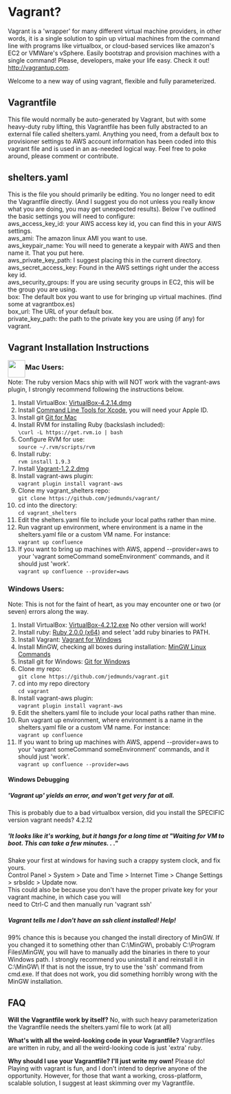 Vagrant?
=======

Vagrant is a 'wrapper' for many different virtual machine providers, in other words, it is a single solution to spin up virtual machines from the command line with programs like virtualbox, or cloud-based services like amazon's EC2 or VMWare's vSphere. Easily bootstrap and provision machines with a single command! Please, developers, make your life easy. Check it out! http://vagrantup.com. 

Welcome to a new way of using vagrant, flexible and fully parameterized.

<h2>Vagrantfile</h2>
This file would normally be auto-generated by Vagrant, but with some heavy-duty ruby lifting, this Vagrantfile has been fully abstracted to an external file called shelters.yaml. Anything you need, from a default box to provisioner settings to AWS account information has been coded into this vagrant file and is used in an as-needed logical way. Feel free to poke around, please comment or contribute.

<h2>shelters.yaml</h2>
This is the file you should primarily be editing. You no longer need to edit the Vagrantfile directly. (And I suggest you do not unless you really know what you are doing, you may get unexpected results). Below I've outlined the basic settings you will need to configure:
<br/>aws_access_key_id: your AWS access key id, you can find this in your AWS settings.<br/>
aws_ami: The amazon linux AMI you want to use.<br/>
aws_keypair_name: You will need to generate a keypair with AWS and then name it. That you put here.<br/>
aws_private_key_path: I suggest placing this in the current directory.<br/>
aws_secret_access_key: Found in the AWS settings right under the access key id.<br/>
aws_security_groups: If you are using security groups in EC2, this will be the group you are using.<br/>
box: The default box you want to use for bringing up virtual machines. (find some at vagrantbox.es)<br/>
box_url: The URL of your default box.<br/>
private_key_path: the path to the private key you are using (if any) for vagrant.<br/>

<h2>Vagrant Installation Instructions</h2>
<img src="http://www.namedevelopment.com/images/branding-calendar/Apple_LogoApril.png" width=40px height=40px style="float:left; padding: 0px;" /> 
<h3>Mac Users:</h3>
Note: The ruby version Macs ship with will NOT work with the vagrant-aws plugin, I strongly recommend following the 
instructions below.<br/>
<ol>
<li>Install VirtualBox: <a href="http://download.virtualbox.org/virtualbox/4.2.14/VirtualBox-4.2.14-86644-OSX.dmg">VirtualBox-4.2.14.dmg</a><br/></li>
<li>Install <a href="http://developer.apple.com/downloads">Command Line Tools for Xcode</a>, you will need your Apple ID.<br/></li>
<li>Install git <a href="http://git-scm.com/download/mac">Git for Mac</a><br/></li>
<li>Install RVM for installing Ruby (backslash included):<br/>
<code>\curl -L https://get.rvm.io | bash</code><br/></li>
<li>Configure RVM for use:<br/>
<code>source ~/.rvm/scripts/rvm</code><br/></li>
<li>Install ruby:<br/>
<code>rvm install 1.9.3</code><br/></li>
<li>Install <a href="http://files.vagrantup.com/packages/7e400d00a3c5a0fdf2809c8b5001a035415a607b/Vagrant-1.2.2.dmg">Vagrant-1.2.2.dmg</a><br/></li>
<li>Install vagrant-aws plugin:<br/>
<code>vagrant plugin install vagrant-aws</code><br/></li>
<li>Clone my vagrant_shelters repo:<br/>
<code>git clone https://github.com/jedmunds/vagrant/</code></li>
<li>cd into the directory:<br/>
<code>cd vagrant_shelters</code><br/></li>
<li>Edit the shelters.yaml file to include your local paths rather than mine.<br/></li>
<li>Run vagrant up environment, where environment is a name in the shelters.yaml file or a custom VM name. For instance:<br/>
<code>vagrant up confluence</code><br/></li>
<li>If you want to bring up machines with AWS, append --provider=aws to your 'vagrant someCommand someEnvironment' commands, and it should just 'work'.<br/>
<code>vagrant up confluence --provider=aws</code><br/></li>
</ol>

<h3>Windows Users:</h3>
Note: This is not for the faint of heart, as you may encounter one or two (or seven) errors along the way. <br/>
<ol>
<li>Install VirtualBox: <a href="http://download.virtualbox.org/virtualbox/4.2.12/VirtualBox-4.2.12-84980-Win.exe">VirtualBox-4.2.12.exe</a> No other version will work!<br/></li>
<li>Install ruby: <a href="http://rubyforge.org/frs/download.php/76956/rubyinstaller-2.0.0-p195-x64.exe">Ruby 2.0.0 (x64)</a> and select 'add ruby binaries to PATH.</li>
<li>Install Vagrant: <a href="http://files.vagrantup.com/packages/7e400d00a3c5a0fdf2809c8b5001a035415a607b/Vagrant_1.2.2.msi">Vagrant for Windows</a><br/></li>
<li>Install MinGW, checking all boxes during installation: <a href="http://sourceforge.net/projects/mingw/files/Installer/mingw-get-inst/mingw-get-inst-20120426/mingw-get-inst-20120426.exe/download">MinGW Linux Commands</a></li>
<li>Install git for Windows: <a href="https://code.google.com/p/msysgit/downloads/detail?name=Git-1.8.3-preview20130601.exe&can=1&q=full+installer+official+git">Git for Windows</a></li>
<li>Clone my repo:<br/>
<code>git clone https://github.com/jedmunds/vagrant.git</code></li>
<li>cd into my repo directory<br/>
<code>cd vagrant</code></li>
<li>Install vagrant-aws plugin:<br/>
<code>vagrant plugin install vagrant-aws</code></li>
<li>Edit the shelters.yaml file to include your local paths rather than mine.<br/></li>
<li>Run vagrant up environment, where environment is a name in the shelters.yaml file or a custom VM name. For instance:<br/>
<code>vagrant up confluence</code><br/></li>
<li>If you want to bring up machines with AWS, append --provider=aws to your 'vagrant someCommand someEnvironment' commands, and it should just 'work'.<br/>
<code>vagrant up confluence --provider=aws</code><br/></li>
</ol>
<h4>Windows Debugging</h4>
<h5>'Vagrant up' yields an error, and won't get very far at all.</h5>
<p>This is probably due to a bad virtualbox version, did you install the SPECIFIC version vagrant needs? 4.2.12</p>
<h5>'It looks like it's working, but it hangs for a long time at "Waiting for VM to boot. This can take a few minutes. . ."</h5>
<p>Shake your first at windows for having such a crappy system clock, and fix yours.<br/>
Control Panel > System > Date and Time > Internet Time > Change Settings > srbsldc > Update now.<br/>
This could also be because you don't have the proper private key for your vagrant machine, in which case you will<br/>
need to Ctrl-C and then manually run 'vagrant ssh'</p>
<h5>Vagrant tells me I don't have an ssh client installed! Help!</h5>
<p>99% chance this is because you changed the install directory of MinGW. If you changed it to something other than C:\MinGW\, probably C:\Program Files\MinGW, you will have to manually add the binaries in there to your Windows path. I strongly recommend you uninstall it and reinstall it in C:\MinGW\ If that is not the issue, try to use the 'ssh' command from cmd.exe. If that does not work, you did something horribly wrong with the MinGW installation.</p>


<h2>FAQ</h2>

<strong>Will the Vagrantfile work by itself?</strong>
No, with such heavy parameterization the Vagrantfile needs the shelters.yaml file to work (at all)

<strong>What's with all the weird-looking code in your Vagrantfile?</strong>
Vagrantfiles are written in ruby, and all the weird-looking code is just 'extra' ruby.

<strong>Why should I use your Vagrantfile? I'll just write my own!</strong>
Please do! Playing with vagrant is fun, and I don't intend to deprive anyone of the opportunity. However, for those that want a working, cross-platform, scalable solution, I suggest at least skimming over my Vagrantfile.
